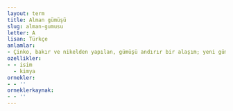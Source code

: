 ```yaml
---
layout: term
title: Alman gümüşü
slug: alman-gumusu
letter: A
lisan: Türkçe
anlamlar:
- Çinko, bakır ve nikelden yapılan, gümüşü andırır bir alaşım; yeni gümüş, mayşor, alpaka (II)
ozellikler:
- - isim
  - kimya
ornekler:
- - ''
orneklerkaynak:
- - ''
---
```

